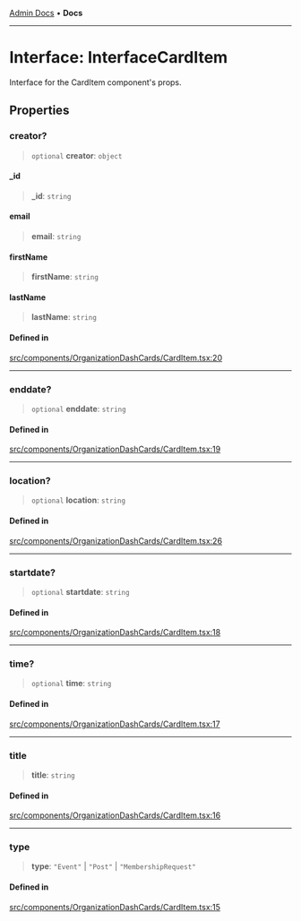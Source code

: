 [Admin Docs](/) • **Docs**

***

# Interface: InterfaceCardItem

Interface for the CardItem component's props.

## Properties

### creator?

> `optional` **creator**: `object`

#### \_id

> **\_id**: `string`

#### email

> **email**: `string`

#### firstName

> **firstName**: `string`

#### lastName

> **lastName**: `string`

#### Defined in

[src/components/OrganizationDashCards/CardItem.tsx:20](https://github.com/PalisadoesFoundation/talawa-admin/blob/main/src/components/OrganizationDashCards/CardItem.tsx#L20)

***

### enddate?

> `optional` **enddate**: `string`

#### Defined in

[src/components/OrganizationDashCards/CardItem.tsx:19](https://github.com/PalisadoesFoundation/talawa-admin/blob/main/src/components/OrganizationDashCards/CardItem.tsx#L19)

***

### location?

> `optional` **location**: `string`

#### Defined in

[src/components/OrganizationDashCards/CardItem.tsx:26](https://github.com/PalisadoesFoundation/talawa-admin/blob/main/src/components/OrganizationDashCards/CardItem.tsx#L26)

***

### startdate?

> `optional` **startdate**: `string`

#### Defined in

[src/components/OrganizationDashCards/CardItem.tsx:18](https://github.com/PalisadoesFoundation/talawa-admin/blob/main/src/components/OrganizationDashCards/CardItem.tsx#L18)

***

### time?

> `optional` **time**: `string`

#### Defined in

[src/components/OrganizationDashCards/CardItem.tsx:17](https://github.com/PalisadoesFoundation/talawa-admin/blob/main/src/components/OrganizationDashCards/CardItem.tsx#L17)

***

### title

> **title**: `string`

#### Defined in

[src/components/OrganizationDashCards/CardItem.tsx:16](https://github.com/PalisadoesFoundation/talawa-admin/blob/main/src/components/OrganizationDashCards/CardItem.tsx#L16)

***

### type

> **type**: `"Event"` \| `"Post"` \| `"MembershipRequest"`

#### Defined in

[src/components/OrganizationDashCards/CardItem.tsx:15](https://github.com/PalisadoesFoundation/talawa-admin/blob/main/src/components/OrganizationDashCards/CardItem.tsx#L15)
